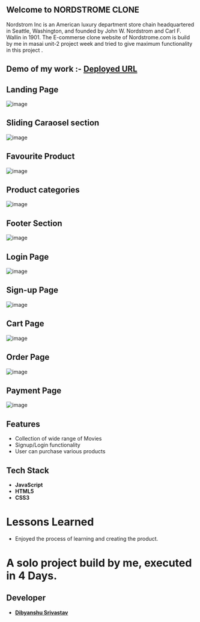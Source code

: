 ## Welcome to NORDSTROME CLONE

Nordstrom Inc is an American luxury department store chain headquartered in Seattle, Washington, and founded by John W. Nordstrom and Carl F. Wallin in 1901. 
The E-commerse clone website of Nordstrome.com is build by me in masai unit-2 project week and tried to give maximum functionality in this project .

## Demo of my work :- [Deployed URL](https://gleeful-malabi-569b3f.netlify.app/)

## Landing Page 

![image](https://i.postimg.cc/P5v6jPrG/Screenshot-20221223-020324.png)

## Sliding Caraosel section
![image](https://i.postimg.cc/YqhR6hF4/Screenshot-20221223-020342.png)


## Favourite Product  

![image](https://i.postimg.cc/mrw7fsMf/Screenshot-20221223-020359.png)


## Product categories

![image](https://i.postimg.cc/cCYQz8BT/Screenshot-20221223-020415.png)


## Footer Section 

![image](https://i.postimg.cc/wjxmXrZw/Screenshot-20221223-020434.png)


## Login Page 

![image](https://i.postimg.cc/2yfqV9nF/Screenshot-20221223-020525.png)

## Sign-up Page 

![image](https://i.postimg.cc/9fRz1HpY/Screenshot-20221223-020541.png)

## Cart Page 

![image](https://i.postimg.cc/C5NKdhhS/Screenshot-20221223-020630.png)

## Order Page 

![image](https://i.postimg.cc/BQS6kKp6/Screenshot-20221223-020645.png)

## Payment Page 

![image](https://i.postimg.cc/3Rj8b8Dm/Screenshot-20221223-020657.png)

## Features

- Collection of wide range of Movies
- Signup/Login functionality
- User can purchase various products


## Tech Stack 
- **JavaScript**
- **HTML5**
- **CSS3**

# Lessons Learned

- Enjoyed the process of learning and creating the product.

# A solo project build by me, executed in 4 Days.

## Developer
- **[Dibyanshu Srivastav](https://github.com/sdibyanshu)**


